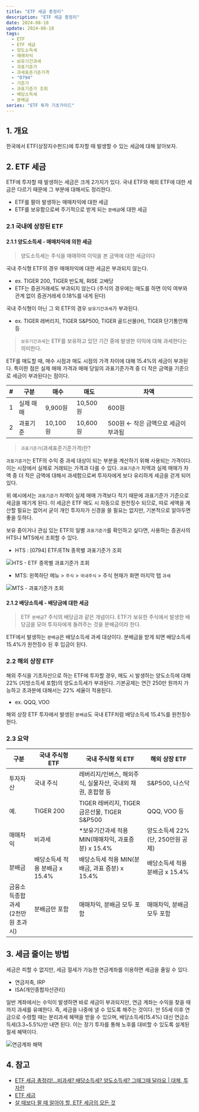 ```yaml
---
title: "ETF 세금 총정리"
description: "ETF 세금 총정리"
date: 2024-08-18
update: 2024-08-18
tags:
  - ETF
  - ETF 세금
  - 양도소득세
  - 매매차익
  - 보유기간과세
  - 과표기준가
  - 과세표준기준가격
  - "0794"
  - 기준가
  - 과표기준가 조회
  - 배당소득세
  - 분배금
series: "ETF 투자 기초가이드"
---
```


## 1. 개요

한국에서 ETF(상장지수펀드)에 투자할 때 발생할 수 있는 세금에 대해 알아보자.

## 2. ETF 세금

ETF에 투자할 때 발생하는 세금은 크게 2가지가 있다. 국내 ETF와 해외 ETF에 대한 세금은 다르기 때문에 그 부분에 대해서도 정리한다.

- ETF를 팔아 발생하는 매매차익에 대한 세금
- ETF를 보유함으로써 주기적으로 받게 되는 `분배금`에 대한 세금

### 2.1 국내에 상장된 ETF

#### 2.1.1 양도소득세 - 매매차익에 의한 세금

> 양도소득세는 주식을 매매하여 이익을 본 금액에 대한 세금이다

국내 주식형 ETF의 경우 매매차익에 대한 세금은 부과되지 않는다. 

- ex. TIGER 200, TIGER 반도체, RISE 고배당
- ETF는 증권거래세도 부과되지 않는다 (주식의 경우에는 매도를 하면 이익 여부와 관계 없이 증권거래세 0.18%를 내게 된다)

국내 주식형이 아닌 그 외 ETF의 경우 `보유기간과세`가 부과된다.

- ex. TIGER 레버리지, TIGER S&P500, TIGER 골드선물(H), TIGER 단기통안채 등

> `보유기간과세`는 ETF를 보유하고 있던 기간 중에 발생한 이익에 대해 과세한다는 의미한다.

ETF를 매도할 때, 매수 시점과 매도 시점의 가격 차이에 대해 15.4%의 세금이 부과된다. 특이한 점은 실제 매매 가격과 매매 당일의 과표기준가격 중 더 작은 금액을 기준으로 세금이 부과된다는 점이다.

| #    | 구분      | 매수     | 매도     | 차액                                |
| ---- | --------- | -------- | -------- | ----------------------------------- |
| 1    | 실제 매매 | 9,900원  | 10,500원 | 600원                               |
| 2    | 과표기준  | 10,100원 | 10,600원 | 500원 ← 작은 금액으로 세금이 부과됨 |

> `과표기준가`(과세표준기준가격)란?

`과표기준가`는 ETF의 수익 중 과세 대상이 되는 부분을 계산하기 위해 사용되는 가격이다. 이는 시장에서 실제로 거래되는 가격과 다를 수 있다. `과표기준가` 차액과 실제 매매가 차액 중 더 적은 금액에 대해서 과세함으로써 투자자에게 보다 유리하게 세금을 걷게 되어 있다.

위 예시에서는 `과표기준가` 차액이 실제 매매 가격보다 적기 때문에 과표기준가 기준으로 세금을 매기게 된다. 이 세금은 ETF 매도 시 자동으로 원천징수 되므로, 따로 세액을 계산할 필요는 없어서 굳이 개인 투자자가 신경을 쓸 필요는 없지만, 기본적으로 알아두면 좋을 듯하다.

보유 중이거나 관심 있는 ETF의 일별 `과표기준가`를 확인하고 싶다면, 사용하는 증권사의 HTS나 MTS에서 조회할 수 있다.

- HTS : [0794] ETF/ETN 종목별 과표기준가 조회

![HTS - ETF 종목별 과표기준가 조회](image-20240818151137075.png)

- MTS: 왼쪽하단 메뉴 > `주식` > `국내주식` > 주식 현재가 화면 마지막 탭 `과세`

![MTS - 과표기준가 조회](image-20240818151201894.png)

#### 2.1.2 배당소득세 - 배당금에 대한 세금

> ETF `분배금`? 주식의 배당금과 같은 개념이다. ETF가 보유한 주식에서 발생한 배당금을 모아 투자자에게 돌려주는 것을 분배금이라 한다.

ETF에서 발생하는 `분배금`은 배당소득세 과세 대상이다. 분배금을 받게 되면 배당소득세 15.4%가 원천징수 된 후 입금이 된다.

### 2.2 해외 상장 ETF

해외 주식을 기초자산으로 하는 ETF에 투자할 경우, 매도 시 발생하는 양도소득에 대해 22% (지방소득세 포함)의 양도소득세가 부과된다. 기본공제는 연간 250만 원까지 가능하고 초과분에 대해서는 22% 세율이 적용된다.

- ex. QQQ, VOO

해외 상장 ETF 투자에서 발생된 `분배금`도 국내 ETF처럼 배당소득세 15.4%를 원천징수한다.

### 2.3 요약

| 구분                                     | 국내 주식형 ETF                | 국내 주식형 외 ETF                                          | 해외 상장 ETF                           |
| ---------------------------------------- | ------------------------------ | ----------------------------------------------------------- | --------------------------------------- |
| 투자자산                                 | 국내 주식                      | 레버리지/인버스, 해외주식, 실물자산, 국내외 채권, 혼합형 등 | S&P500, 나스닥                          |
| 예.                                      | TIGER 200                      | TIGER 레버리지, TIGER 금은선물, TIGER S&P500                | QQQ, VOO 등                             |
| 매매차익                                 | 비과세                         | *보유기간과세 적용 MIN(매매차익, 과표증분) x 15.4%          | 양도소득세 22%<br /> (단, 250만원 공제) |
| 분배금                                   | 배당소득세 적용 분배금 x 15.4% | 배당소득세 적용 MIN(분배금, 과표 증분) x 15.4%              | 배당소득세 적용 분배금 x 15.4%          |
| 금융소득종합과세 <br />(2천만원 초과 시) | 분배금만 포함                  | 매매차익, 분배금 모두 포함                                  | 매매차익, 분배금 모두 포함              |

## 3. 세금 줄이는 방법

세금은 피할 수 없지만, 세금 절세가 가능한 연금계좌를 이용하면 세금을 줄일 수 있다.

- 연금저축, IRP
- ISA(개인종합자산관리)

일반 계좌에서는 수익이 발생하면 바로 세금이 부과되지만, 연금 계좌는 수익을 찾을 때까지 과세를 유예한다. 즉, 세금을 나중에 낼 수 있도록 해주는 것이다. 만 55세 이후 연금으로 수령할 때는 분리과세 혜택을 받을 수 있으며, 배당소득세(15.4%) 대신 연금소득세(3.3~5.5%)만 내면 된다. 이는 장기 투자를 통해 노후를 대비할 수 있도록 설계된 절세 혜택이다.

![연금계좌 해택](image-20240818151111331.png)

## 4. 참고

- [ETF 세금 총정리!…비과세? 배당소득세? 양도소득세? 그때그때 달라요 | 대체, 투자란](https://www.notion.so/ETF-dd14077ea5c446a0b2bfd98d46306e50?pvs=21)
- [ETF 세금](https://m.samsungfund.com/etf/insight/guide/view05.do)
- [살 때보다 팔 때 알아야 할, ETF 세금의 모든 것](https://blog.toss.im/article/etf-and-tax)